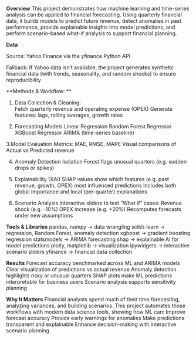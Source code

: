 **Overview**
This project demonstrates how machine learning and time-series analysis can be applied to financial forecasting. Using quarterly financial data, it builds models to predict future revenue, detect anomalies in past performance, provide explainable insights into model predictions, and perform scenario-based what-if analysis to support financial planning.

**Data**

Source: Yahoo Finance  via the yfinance  Python API

Fallback: If Yahoo data isn’t available, the project generates synthetic financial data (with trends, seasonality, and random shocks) to ensure reproducibility

**Methods & Workflow: **

1. Data Collection & Cleaning:  
Fetch quarterly revenue and operating expense (OPEX)
Generate features: lags, rolling averages, growth rates

2. Forecasting Models
Linear Regression
Random Forest Regressor
XGBoost Regressor
ARIMA (time-series baseline)

3.Model Evaluation
Metrics: MAE, RMSE, MAPE
Visual comparisons of Actual vs Predicted revenue

4. Anomaly Detection
Isolation Forest flags unusual quarters (e.g. sudden drops or spikes)

5. Explainability (XAI)
SHAP values show which features (e.g. past revenue, growth, OPEX) most influenced predictions
Includes both global importance and local (per-quarter) explanations

6. Scenario Analysis
Interactive sliders to test “What if” cases:
Revenue shock (e.g. -10%)
OPEX increase (e.g. +20%)
Recomputes forecasts under new assumptions

**Tools & Libraries**
pandas, numpy → data wrangling
scikit-learn → regression, Random Forest, anomaly detection
xgboost → gradient boosting regression
statsmodels → ARIMA forecasting
shap → explainable AI for model predictions
plotly, matplotlib → visualization
ipywidgets → interactive scenario sliders
yfinance → financial data collection

**Results**
Forecast accuracy benchmarked across ML and ARIMA models
Clear visualization of predictions vs actual revenue
Anomaly detection highlights risky or unusual quarters
SHAP plots make ML predictions interpretable for business users
Scenario analysis supports sensitivity planning

**Why It Matters**
Financial analysts spend much of their time forecasting, analyzing variances, and building scenarios. This project automates those workflows with modern data science tools, showing how ML can:
Improve forecast accuracy
Provide early warnings for anomalies
Make predictions transparent and explainable
Enhance decision-making with interactive scenario planning
